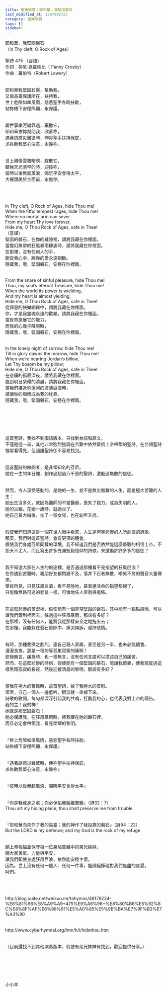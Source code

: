 ```yaml
---
title: 聖樂欣賞：耶和華，我堅固磐石
last_modified_at: 1547992723
category: 聖樂欣賞
tags: []
sidebar: 
---
```


<p>耶和華，我堅固磐石<br/>（In Thy cleft, O Rock of Ages）<br/><!--more--><br/>聖詩 475 （台語）<br/>作詞：芬尼‧克羅絲比（ Fanny Crosby）<br/>作曲：羅伯特（Robert Lowery）<br/><br/><br/>耶和華我堅固石磐，幫助我，<br/>又做高臺保護所在，扶持我，<br/>世上危險如準風雨，慈悲聖手各時扶助，<br/>站祢翅下安穩照顧，永保護。<br/><br/><br/>屬世享樂污穢罪過，棄撒它，<br/>耶和華求祢幫助我，欣慕祢，<br/>遇著誘惑災難彼時，伸祢聖手扶持保庇，<br/>求祢助我堅心決意，永靠祢。<br/><br/><br/>世上親像雲霧暗暝，趕散它，<br/>聽候天光清早的時，迎接祢，<br/>彼時以後無起風浪，賜阮平安會得太平，<br/>大聲讚美於主面前，永無停。<br/><br/><br/><br/><br/>In Thy cleft, O Rock of Ages, hide Thou me!<br/>When the fitful tempest rages, hide Thou me!<br/>Where no mortal arm can sever<br/>From my heart Thy love forever,<br/>Hide me, O Thou Rock of Ages, safe in Thee!<br/>（意譯）<br/>堅固的磐石，在你的縫隙裡，請將我藏在你裡面。<br/>當變幻無常的狂風暴雨肆虐時，請將我藏在你裡面。<br/>在那裡，沒有任何人的手，<br/>能從我心中，將你的愛永遠割斷。<br/>隱藏我，哦，堅固磐石，安穩在你裡面。<br/><br/><br/>From the snare of sinful pleasure, hide Thou me!<br/>Thou, my soul’s eternal Treasure, hide Thou me!<br/>When the world its power is wielding,<br/>And my heart is almost yielding,<br/>Hide me, O Thou Rock of Ages, safe in Thee!<br/>從罪惡的快樂網羅中，請將我藏在你裡面。<br/>你，才是我靈魂永遠的歡樂，請將我藏在你裡面。<br/>當世界施展它的能力，<br/>而我的心幾乎降服時，<br/>隱藏我，哦，堅固磐石，安穩在你裡面。<br/><br/><br/>In the lonely night of sorrow, hide Thou me!<br/>Till in glory dawns the morrow, hide Thou me!<br/>When we’re nearing Jordan’s billow,<br/>Let Thy bosom be my pillow;<br/>Hide me, O Thou Rock of Ages, safe in Thee!<br/>在悲痛的孤寂深夜，請將我藏在你裡面。<br/>直到明日榮耀的清晨，請將我藏在你裡面。<br/>當我們接近約但河的波濤巨浪時，<br/>請讓你的胸懷成為我的枕靠。<br/>隱藏我，哦，堅固磐石，安穩在你裡面。<br/><br/><br/><br/><br/><br/><br/>這首聖詩，我找不到國語版本，只找到台語和原文。<br/>不僅是這一首，其他非常強烈強調在苦難中依然堅信上帝帶領的聖詩，在台語聖詩裡常看得見，但國語聖詩卻不容易找到。<br/><br/><br/>這首聖詩的做詞者，是非常知名的芬尼。<br/>她在一生的年日裡，創作過超過八千首的聖詩，激勵過無數的信徒。<br/><br/><br/>然而，令人深受感動的，是她的一生，並不是無災無難的人生，而是極大苦難的人生：<br/>她出生沒多久，就因為醫師的不當醫療，喪失了視力，成為失明的人。<br/>她的父親，在她一歲時，就過世了。<br/>她自己長大婚後，生了一個女兒，也在幼年夭折。<br/><br/><br/>假使我們知道這是一個在世人眼中看來，人生是何等悲慘的人所創做的詩歌，<br/>那麼，我們對這首聖詩，會有更深的體會。<br/>假使我們身處芬尼同樣的環境，我不知道我們是否依然能這麼堅毅的相信上帝，不怨天不尤人，而且寫出許多充滿堅毅信仰的詩歌，來激勵許許多多的信徒？<br/><br/><br/>我不知道大家在人生的旅途裡，是否遇過那種看不見指望的狂風巨浪？<br/>在你遇到苦難時，親朋好友都閃避不及，落井下石者無數，嘲笑不屑的聲音大量傳來。<br/>舉目所見，只見狂風巨浪，看不見陸地，甚至連活命的指望都絕了，<br/>只能像無路可逃的老鼠一樣，可憐地任人宰割與擺佈。<br/><br/><br/>在這麼悲慘的景況裡，假使能有一個非常堅固的磐石，其中能有一點點縫隙，可以讓我們鑽到裡面去，躲過這些狂風暴雨，那該有多好？<br/>在那裡，沒有任何人，能將我從那樣安全之地拖出去；<br/>在那裡，我能躲在磐石縫隙中，痛哭傾訴，發抒悲情。<br/><br/><br/>有時，那種悲痛之劇烈，連自己親人家屬，甚至是另一半，也未必能體會。<br/>漫漫長夜，那是一種何等孤單寂寞的痛啊！<br/>悲極無言，痛極時，也一樣無言，沒有任何言語可以描述自己的痛苦。<br/>然而，在這麼悲慘的時刻，假使能有一個堅固的磐石，能讓我倚靠，使我能度過這樣黑暗孤寂的長夜，然後迎接清晨的黎明，那該有多好？<br/><br/><br/>當我在極大的苦難時，這首聖詩，給了我極大的安慰。<br/>常常，自己一個人一邊低吟，眼淚就一直掉下來。<br/>詩歌的歌詞，每句都深深引起我的共鳴，打動我的心，也代表我對上帝的禱告。<br/>我的主！我的神！<br/>祂就是那堅固磐石！<br/>祂必保護我，在狂風暴雨時，將我藏在祂的磐石裡，<br/>而且必定會帶領我，看見榮耀的黎明。<br/><br/><br/>『世上危險如準風雨，慈悲聖手各時扶助，<br/>站祢翅下安穩照顧，永保護』<br/><br/><br/>『遇著誘惑災難彼時，伸祢聖手扶持保庇，<br/>求祢助我堅心決意，永靠祢』<br/><br/><br/>『彼時以後無起風浪，賜阮平安會得太平』<br/><br/><br/>『你是我藏身之處；你必保佑我脫離苦難』（詩32：7）<br/>Thou art my hiding place; thou shalt preserve me from trouble<br/><br/><br/>『耶和華向來作了我的高臺；我的神作了我投靠的磐石』（詩94：22）<br/>But the LORD is my defence; and my God is the rock of my refuge<br/><br/><br/>願上帝祝福並保守每一位身陷苦難中的弟兄姊妹，<br/>賜大家勇氣、力量與平安，<br/>讓我們即使身處狂風巨浪，依然能安穩主懷。<br/>因為，世上沒有任何一個人、任何一件事，能隔絕掉祂對我們無盡的疼愛。<br/>阿們。<br/><br/><br/><br/><br/>http://blog.xuite.net/weikuo.mr/tahymns/46176234-%E8%81%96%E8%A9%A9+475%E9%A6%96+%E8%80%B6%E5%92%8C%E8%8F%AF%E6%88%91%E5%A0%85%E5%9B%BA%E7%9F%B3%E7%A3%90<br/><br/><br/>http://www.cyberhymnal.org/htm/h/i/hidethou.htm<br/><br/><br/>（目前還找不到其他演奏版本，假使有弟兄姊妹有找到，歡迎提供分享。）<br/><br/><br/><br/><br/><br/><br/>小小羊<br/></p>